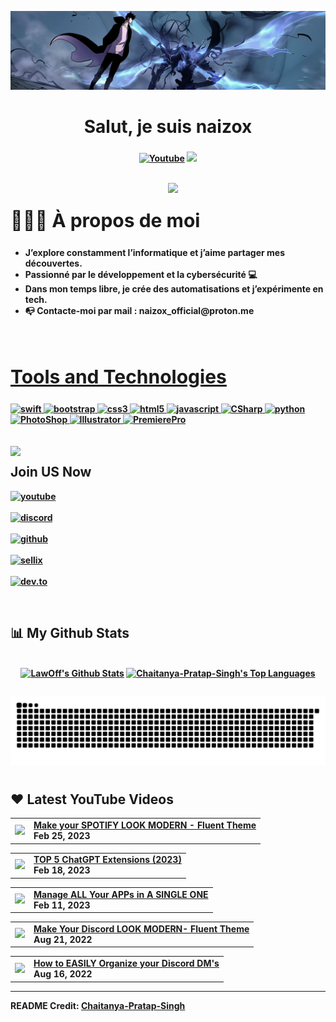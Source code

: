 
<!--  https://ritik307.github.io/portfolio/  -->
<p align="center">
 
</p align="center">
<img src="./assets/banner.jpg" />

  
<h1 align ="center">Salut, je suis naizox</h1>
<h3 align = "center"><strong> </h3>
  
<p align="center">
    <a href="https://www.youtube.com/@naizox07?sub_confirmation=1">
      <img alt="Youtube" title="Youtube" src="https://img.shields.io/badge/-YouTube-red?style=for-the-badge&logo=youtube&logoColor=white"/></a>
  <a href="https://discord.gg/cPKc5B6Gnv" alt="Dev Pro Tips Discussion & Support Server">
    <img src="https://img.shields.io/discord/1297571708529807452?color=7289DA&labelColor=4a64bd&logo=discord&logoColor=white&style=for-the-badge"/></a>
  </p>
</p>
<br>

<img src = "https://i.imgur.com/yb4hY6S.png" align ="right" width = 50%>
<div align = left width = 50%>
<h2 style="font-size:30px"><b> 🙋🏻‍♂️ À propos de moi<b></h2>
<ul>
<li>J’explore constamment l’informatique et j’aime partager mes découvertes.</li>
<li>Passionné par le développement et la cybersécurité 💻</li>
<li>Dans mon temps libre, je crée des automatisations et j’expérimente en tech.</li>
<li>📭 Contacte-moi par mail : naizox_official@proton.me</li>
<ul>
</div>
<br>


<h2 style="font-size:30px" align ="left" width = 100%><u>Tools and Technologies</u></h2>
<p align="left"> <a href="https://www.apple.com/swift/" target="_blank"> <img src="https://img.shields.io/badge/Swift-FFFFFF?style=for-the-badge&logo=ios&logoColor=black" alt="swift" /> </a> <a href="https://getbootstrap.com" target="_blank"> <img src="https://img.shields.io/badge/Bootstrap-563D7C?style=for-the-badge&logo=bootstrap&logoColor=white" alt="bootstrap" /> </a> <a href="https://www.w3schools.com/css/" target="_blank"> <img src="https://img.shields.io/badge/CSS3-1572B6?style=for-the-badge&logo=css3&logoColor=white"
 alt="css3"  /> </a> <a href="https://www.w3.org/html/" target="_blank"> <img src="https://img.shields.io/badge/HTML5-E34F26?style=for-the-badge&logo=html5&logoColor=white" alt="html5" /> </a> <a href="https://www.javascript.com/" target="_blank"> <img src="https://img.shields.io/badge/JavaScript-ED8B00?style=for-the-badge&logo=javascript&logoColor=white" alt="javascript" /> </a> <a href="https://docs.microsoft.com/dotnet/csharp/" target="_blank"> <img src="https://img.shields.io/badge/CSharp-8b32a8?&style=for-the-badge&logo=csharp&logoColor=white" alt="CSharp" /> </a>  </a> <a href="https://www.python.org" target="_blank"> <img src="https://img.shields.io/badge/Python 3-FFD43B?style=for-the-badge&logo=python&logoColor=darkgreen" alt="python"  /> </a>
<a href="https://www.adobe.com/" target="_blank"> <img src="https://img.shields.io/badge/Photoshop-001e36?style=for-the-badge&logo=Adobe%20Photoshop&logoColor=white" alt="PhotoShop" /> </a> <a href="https://www.adobe.com/" target="_blank"> <img src="https://img.shields.io/badge/Illustrator-330000?&style=for-the-badge&logo=Adobe%20Illustrator&logoColor=yellow" alt="Illustrator" /> </a>  </a> <a href="https://www.adobe.com/" target="_blank"> <img src="https://img.shields.io/badge/Premiere-00005b?style=for-the-badge&logo=Adobe%20Premiere%20Pro&logoColor=white" alt="PremierePro"  /> </a>
<br>
<br>
<br>
<img src ="https://i.imgur.com/NHw4oi1.png" align = "left" width = 50%>
<div>
<h2  > Join US Now</h2>

[<img align="top" alt="youtube" src="https://img.shields.io/badge/Youtube-ff0000?style=for-the-badge&logo=youtube&logoColor=white" />](https://www.youtube.com/c/laaw_tutorials)
<br>  
[<img align="top" alt="discord" src="https://img.shields.io/badge/Discord-5165f6?style=for-the-badge&logo=discord&logoColor=white" />](https://discord.gg/cPKc5B6Gnv)
<br>  
[<img align="top" alt="github" src="https://img.shields.io/badge/GitHub-000000?style=for-the-badge&logo=github&logoColor=white" />](https://github.com/LawOff)
<br>  
[<img align="top" alt="sellix" src="https://img.shields.io/badge/Sellix-6a3ce2?logo=Stripe&logoColor=white&style=for-the-badge"/>](	
https://lawyt.sellix.io)
<br>  
[<img align="top" alt="dev.to" src="https://img.shields.io/badge/twitch-9147ff?logo=twitch&logoColor=white&style=for-the-badge"/>](https://www.youtube.com/watch?v=dQw4w9WgXcQ)
<br>  
</div>
<br>

## 📊 My Github Stats
<p align="center">
  <br/>
    <a href="https://github.com/naizoxtv/github-readme-stats"><img alt="LawOff's Github Stats" src="https://github-readme-stats.vercel.app/api?username=naizoxtv&show_icons=true&count_private=true&theme=react&hide_border=true&bg_color=0D1117" /></a>
  <a href="https://github.com/Chaitanya-Pratap-Singh/github-readme-stats"><img alt="Chaitanya-Pratap-Singh's Top Languages" src="https://github-readme-stats.vercel.app/api/top-langs/?username=naizoxtv&langs_count=8&count_private=true&layout=compact&theme=react&hide_border=true&bg_color=0D1117" /></a>
  <br/>
</p>

##

<picture>
  <source media="(prefers-color-scheme: dark)" srcset="./assets/github-snake-dark.svg" />
  <source media="(prefers-color-scheme: light)" srcset="./assets/github-snake.svg" />
  <img alt="github-snake" src="./assets/github-snake.svg" />
</picture>


#

  ## ❤ Latest YouTube Videos

<p align="center">

<!-- YOUTUBE:START --><table><tr><td><a href="https://www.youtube.com/watch?v=qrSWWU9Ddjo"><img width="140px" src="https://i.ytimg.com/vi/qrSWWU9Ddjo/mqdefault.jpg"></a></td>
<td><a href="https://www.youtube.com/watch?v=qrSWWU9Ddjo">Make your SPOTIFY LOOK MODERN - Fluent Theme</a><br/>Feb 25, 2023</td></tr></table>
<table><tr><td><a href="https://www.youtube.com/watch?v=QGo---Fn9wc"><img width="140px" src="https://i.ytimg.com/vi/QGo---Fn9wc/mqdefault.jpg"></a></td>
<td><a href="https://www.youtube.com/watch?v=QGo---Fn9wc">TOP 5 ChatGPT Extensions &lpar;2023&rpar;</a><br/>Feb 18, 2023</td></tr></table>
<table><tr><td><a href="https://www.youtube.com/watch?v=zQK1onDH4NM"><img width="140px" src="https://i.ytimg.com/vi/zQK1onDH4NM/mqdefault.jpg"></a></td>
<td><a href="https://www.youtube.com/watch?v=zQK1onDH4NM">Manage ALL Your APPs in A SINGLE ONE</a><br/>Feb 11, 2023</td></tr></table>
<table><tr><td><a href="https://www.youtube.com/watch?v=yExK6CvwTGg"><img width="140px" src="https://i.ytimg.com/vi/yExK6CvwTGg/mqdefault.jpg"></a></td>
<td><a href="https://www.youtube.com/watch?v=yExK6CvwTGg">Make Your Discord LOOK MODERN- Fluent Theme</a><br/>Aug 21, 2022</td></tr></table>
<table><tr><td><a href="https://www.youtube.com/watch?v=VZQSBsnobJA"><img width="140px" src="https://i.ytimg.com/vi/VZQSBsnobJA/mqdefault.jpg"></a></td>
<td><a href="https://www.youtube.com/watch?v=VZQSBsnobJA">How to EASILY Organize your Discord DM&#39;s</a><br/>Aug 16, 2022</td></tr></table>
<!-- YOUTUBE:END -->

</p>
  
 

----
README Credit: [Chaitanya-Pratap-Singh](https://github.com/chaitanya-pratap-singh)  

